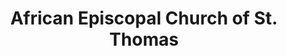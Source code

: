 ---
layout: repo
title: "African Episcopal Church of St. Thomas"
id: 14494
permalink: repos/14494/
---